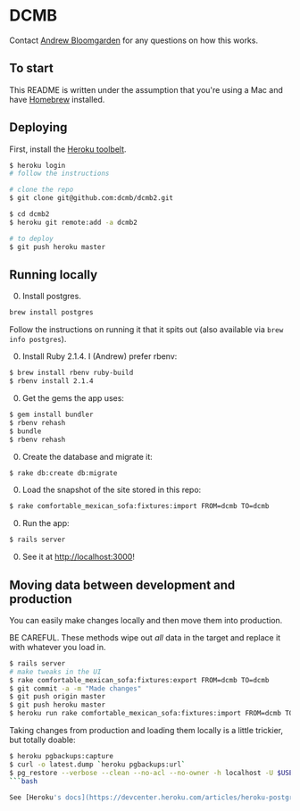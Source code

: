 DCMB
====

Contact [Andrew Bloomgarden](https://github.com/aughr) for any questions on how
this works.

To start
--------

This README is written under the assumption that you're using a Mac and have
[Homebrew](http://brew.sh/) installed.

Deploying
---------

First, install the [Heroku toolbelt](https://toolbelt.heroku.com/).

```bash
$ heroku login
# follow the instructions

# clone the repo
$ git clone git@github.com:dcmb/dcmb2.git

$ cd dcmb2
$ heroku git remote:add -a dcmb2

# to deploy
$ git push heroku master
```

Running locally
---------------

0. Install postgres.

  ```bash
  brew install postgres
  ```

  Follow the instructions on running it that it spits out (also available via
  `brew info postgres`).

0. Install Ruby 2.1.4. I (Andrew) prefer rbenv:

  ```bash
  $ brew install rbenv ruby-build
  $ rbenv install 2.1.4
  ```
0. Get the gems the app uses:

  ```bash
  $ gem install bundler
  $ rbenv rehash
  $ bundle
  $ rbenv rehash
  ```
0. Create the database and migrate it:

  ```bash
  $ rake db:create db:migrate
  ```
0. Load the snapshot of the site stored in this repo:

  ```bash
  $ rake comfortable_mexican_sofa:fixtures:import FROM=dcmb TO=dcmb
  ```
0. Run the app:

  ```bash
  $ rails server
  ```
0. See it at [http://localhost:3000](http://localhost:3000)!

Moving data between development and production
----------------------------------------------

You can easily make changes locally and then move them into production.

BE CAREFUL. These methods wipe out _all_ data in the target and replace it with
whatever you load in.

```bash
$ rails server
# make tweaks in the UI
$ rake comfortable_mexican_sofa:fixtures:export FROM=dcmb TO=dcmb
$ git commit -a -m "Made changes"
$ git push origin master
$ git push heroku master
$ heroku run rake comfortable_mexican_sofa:fixtures:import FROM=dcmb TO=dcmb
```

Taking changes from production and loading them locally is a little trickier,
but totally doable:

```bash
$ heroku pgbackups:capture
$ curl -o latest.dump `heroku pgbackups:url`
$ pg_restore --verbose --clean --no-acl --no-owner -h localhost -U $USER -d dcmb_development latest.dump
```bash

See [Heroku's docs](https://devcenter.heroku.com/articles/heroku-postgres-import-export) for details.

